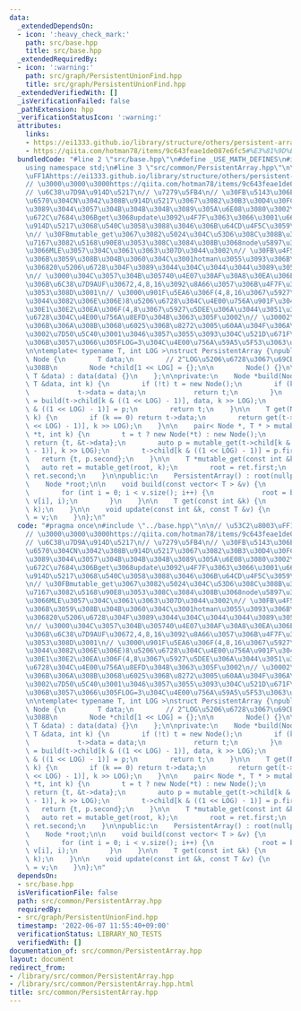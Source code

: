```yaml
---
data:
  _extendedDependsOn:
  - icon: ':heavy_check_mark:'
    path: src/base.hpp
    title: src/base.hpp
  _extendedRequiredBy:
  - icon: ':warning:'
    path: src/graph/PersistentUnionFind.hpp
    title: src/graph/PersistentUnionFind.hpp
  _extendedVerifiedWith: []
  _isVerificationFailed: false
  _pathExtension: hpp
  _verificationStatusIcon: ':warning:'
  attributes:
    links:
    - https://ei1333.github.io/library/structure/others/persistent-array.cpp
    - https://qiita.com/hotman78/items/9c643feae1de087e6fc5#%E3%81%9D%E3%82%82%E3%81%9D%E3%82%82%E9%85%8D%E5%88%97%E3%81%A8%E3%81%AF
  bundledCode: "#line 2 \"src/base.hpp\"\n#define _USE_MATH_DEFINES\n#include <bits/stdc++.h>\n\
    using namespace std;\n#line 3 \"src/common/PersistentArray.hpp\"\n\n// \u53C2\u8003\
    \uFF1Ahttps://ei1333.github.io/library/structure/others/persistent-array.cpp\n\
    // \u3000\u3000\u3000https://qiita.com/hotman78/items/9c643feae1de087e6fc5#%E3%81%9D%E3%82%82%E3%81%9D%E3%82%82%E9%85%8D%E5%88%97%E3%81%A8%E3%81%AF\n\
    // \u6C38\u7D9A\u914D\u5217\n// \u7279\u5FB4\n// \u30FB\u5143\u306E\u8981\u7D20\
    \u6570\u304CN\u3042\u308B\u914D\u5217\u3067\u3082\u30B3\u30D4\u30FC\u306Blog(N)\u304F\
    \u3089\u3044\u3057\u304B\u304B\u304B\u3089\u305A\u6E08\u3080\u3002\n// \u30FB\u57FA\
    \u672C\u7684\u306Bget\u3068update\u3092\u4F7F\u3063\u3066\u3001\u666E\u901A\u306E\
    \u914D\u5217\u3068\u540C\u3058\u3088\u3046\u306B\u64CD\u4F5C\u3059\u308B\u3002\
    \n// \u30FBmutable_get\u3067\u3082\u5024\u304C\u53D6\u308C\u308B\u304C\u3001\u53C2\
    \u7167\u3082\u5168\u90E8\u3053\u308C\u3084\u308B\u3068node\u5897\u3048\u3059\u304E\
    \u3066MLE\u3057\u304C\u3061\u3063\u307D\u3044\u3002\n// \u30FB\u4F55\u5206\u6728\
    \u306B\u3059\u308B\u304B\u3060\u304C\u3001hotman\u3055\u3093\u306B\u3088\u308B\
    \u306820\u5206\u6728\u304F\u3089\u3044\u304C\u3044\u3044\u3089\u3057\u3044\u3002\
    \n// \u3000\u304C\u3057\u304B\u305740\u4E07\u30AF\u30A8\u30EA\u306E\u554F\u984C\
    \u306B\u6C38\u7D9AUF\u30672,4,8,16\u3092\u8A66\u3057\u306B\u4F7F\u3063\u305F\u3068\
    \u3053\u308D\u3001\n// \u3000\u901F\u5EA6\u306F(4,8,16\u3067\u5927\u5DEE\u306A\
    \u3044\u3082\u306E\u306E)8\u5206\u6728\u304C\u4E00\u756A\u901F\u304F\u3066\u3001\
    \u30E1\u30E2\u30EA\u306F(4,8\u3067\u5927\u5DEE\u306A\u3044\u3051\u3069)4\u5206\
    \u6728\u304C\u4E00\u756A\u8EFD\u304B\u3063\u305F\u3002\n// \u30002\u5206\u6728\
    \u306B\u306A\u308B\u3068\u6025\u306B\u8272\u3005\u60AA\u304F\u306A\u3063\u305F\
    \u3002\u7D50\u5C40\u3001\u3046\u3057\u3055\u3093\u304C\u521D\u671F\u8A2D\u5B9A\
    \u306B\u3057\u3066\u305FLOG=3\u304C\u4E00\u756A\u59A5\u5F53\u3063\u307D\u3044\uFF1F\
    \n\ntemplate< typename T, int LOG >\nstruct PersistentArray {\npublic:\n    struct\
    \ Node {\n        T data;\n        // 2^LOG\u5206\u6728\u3067\u69CB\u7BC9\u3059\
    \u308B\n        Node *child[1 << LOG] = {};\n\n        Node() {}\n\n        Node(const\
    \ T &data) : data(data) {}\n    };\n\nprivate:\n    Node *build(Node *t, const\
    \ T &data, int k) {\n        if (!t) t = new Node();\n        if (k == 0) {\n\
    \            t->data = data;\n            return t;\n        }\n        auto p\
    \ = build(t->child[k & ((1 << LOG) - 1)], data, k >> LOG);\n        t->child[k\
    \ & ((1 << LOG) - 1)] = p;\n        return t;\n    }\n\n    T get(Node *t, int\
    \ k) {\n        if (k == 0) return t->data;\n        return get(t->child[k & ((1\
    \ << LOG) - 1)], k >> LOG);\n    }\n\n    pair< Node *, T * > mutable_get(Node\
    \ *t, int k) {\n        t = t ? new Node(*t) : new Node();\n        if (k == 0)\
    \ return {t, &t->data};\n        auto p = mutable_get(t->child[k & ((1 << LOG)\
    \ - 1)], k >> LOG);\n        t->child[k & ((1 << LOG) - 1)] = p.first;\n     \
    \   return {t, p.second};\n    }\n\n    T *mutable_get(const int &k) {\n     \
    \   auto ret = mutable_get(root, k);\n        root = ret.first;\n        return\
    \ ret.second;\n    }\n\npublic:\n    PersistentArray() : root(nullptr) {}\n\n\
    \    Node *root;\n\n    void build(const vector< T > &v) {\n        root = nullptr;\n\
    \        for (int i = 0; i < v.size(); i++) {\n            root = build(root,\
    \ v[i], i);\n        }\n    }\n\n    T get(const int &k) {\n        return get(root,\
    \ k);\n    }\n\n    void update(const int &k, const T &v) {\n        *mutable_get(k)\
    \ = v;\n    }\n};\n"
  code: "#pragma once\n#include \"../base.hpp\"\n\n// \u53C2\u8003\uFF1Ahttps://ei1333.github.io/library/structure/others/persistent-array.cpp\n\
    // \u3000\u3000\u3000https://qiita.com/hotman78/items/9c643feae1de087e6fc5#%E3%81%9D%E3%82%82%E3%81%9D%E3%82%82%E9%85%8D%E5%88%97%E3%81%A8%E3%81%AF\n\
    // \u6C38\u7D9A\u914D\u5217\n// \u7279\u5FB4\n// \u30FB\u5143\u306E\u8981\u7D20\
    \u6570\u304CN\u3042\u308B\u914D\u5217\u3067\u3082\u30B3\u30D4\u30FC\u306Blog(N)\u304F\
    \u3089\u3044\u3057\u304B\u304B\u304B\u3089\u305A\u6E08\u3080\u3002\n// \u30FB\u57FA\
    \u672C\u7684\u306Bget\u3068update\u3092\u4F7F\u3063\u3066\u3001\u666E\u901A\u306E\
    \u914D\u5217\u3068\u540C\u3058\u3088\u3046\u306B\u64CD\u4F5C\u3059\u308B\u3002\
    \n// \u30FBmutable_get\u3067\u3082\u5024\u304C\u53D6\u308C\u308B\u304C\u3001\u53C2\
    \u7167\u3082\u5168\u90E8\u3053\u308C\u3084\u308B\u3068node\u5897\u3048\u3059\u304E\
    \u3066MLE\u3057\u304C\u3061\u3063\u307D\u3044\u3002\n// \u30FB\u4F55\u5206\u6728\
    \u306B\u3059\u308B\u304B\u3060\u304C\u3001hotman\u3055\u3093\u306B\u3088\u308B\
    \u306820\u5206\u6728\u304F\u3089\u3044\u304C\u3044\u3044\u3089\u3057\u3044\u3002\
    \n// \u3000\u304C\u3057\u304B\u305740\u4E07\u30AF\u30A8\u30EA\u306E\u554F\u984C\
    \u306B\u6C38\u7D9AUF\u30672,4,8,16\u3092\u8A66\u3057\u306B\u4F7F\u3063\u305F\u3068\
    \u3053\u308D\u3001\n// \u3000\u901F\u5EA6\u306F(4,8,16\u3067\u5927\u5DEE\u306A\
    \u3044\u3082\u306E\u306E)8\u5206\u6728\u304C\u4E00\u756A\u901F\u304F\u3066\u3001\
    \u30E1\u30E2\u30EA\u306F(4,8\u3067\u5927\u5DEE\u306A\u3044\u3051\u3069)4\u5206\
    \u6728\u304C\u4E00\u756A\u8EFD\u304B\u3063\u305F\u3002\n// \u30002\u5206\u6728\
    \u306B\u306A\u308B\u3068\u6025\u306B\u8272\u3005\u60AA\u304F\u306A\u3063\u305F\
    \u3002\u7D50\u5C40\u3001\u3046\u3057\u3055\u3093\u304C\u521D\u671F\u8A2D\u5B9A\
    \u306B\u3057\u3066\u305FLOG=3\u304C\u4E00\u756A\u59A5\u5F53\u3063\u307D\u3044\uFF1F\
    \n\ntemplate< typename T, int LOG >\nstruct PersistentArray {\npublic:\n    struct\
    \ Node {\n        T data;\n        // 2^LOG\u5206\u6728\u3067\u69CB\u7BC9\u3059\
    \u308B\n        Node *child[1 << LOG] = {};\n\n        Node() {}\n\n        Node(const\
    \ T &data) : data(data) {}\n    };\n\nprivate:\n    Node *build(Node *t, const\
    \ T &data, int k) {\n        if (!t) t = new Node();\n        if (k == 0) {\n\
    \            t->data = data;\n            return t;\n        }\n        auto p\
    \ = build(t->child[k & ((1 << LOG) - 1)], data, k >> LOG);\n        t->child[k\
    \ & ((1 << LOG) - 1)] = p;\n        return t;\n    }\n\n    T get(Node *t, int\
    \ k) {\n        if (k == 0) return t->data;\n        return get(t->child[k & ((1\
    \ << LOG) - 1)], k >> LOG);\n    }\n\n    pair< Node *, T * > mutable_get(Node\
    \ *t, int k) {\n        t = t ? new Node(*t) : new Node();\n        if (k == 0)\
    \ return {t, &t->data};\n        auto p = mutable_get(t->child[k & ((1 << LOG)\
    \ - 1)], k >> LOG);\n        t->child[k & ((1 << LOG) - 1)] = p.first;\n     \
    \   return {t, p.second};\n    }\n\n    T *mutable_get(const int &k) {\n     \
    \   auto ret = mutable_get(root, k);\n        root = ret.first;\n        return\
    \ ret.second;\n    }\n\npublic:\n    PersistentArray() : root(nullptr) {}\n\n\
    \    Node *root;\n\n    void build(const vector< T > &v) {\n        root = nullptr;\n\
    \        for (int i = 0; i < v.size(); i++) {\n            root = build(root,\
    \ v[i], i);\n        }\n    }\n\n    T get(const int &k) {\n        return get(root,\
    \ k);\n    }\n\n    void update(const int &k, const T &v) {\n        *mutable_get(k)\
    \ = v;\n    }\n};\n"
  dependsOn:
  - src/base.hpp
  isVerificationFile: false
  path: src/common/PersistentArray.hpp
  requiredBy:
  - src/graph/PersistentUnionFind.hpp
  timestamp: '2022-06-07 11:55:40+09:00'
  verificationStatus: LIBRARY_NO_TESTS
  verifiedWith: []
documentation_of: src/common/PersistentArray.hpp
layout: document
redirect_from:
- /library/src/common/PersistentArray.hpp
- /library/src/common/PersistentArray.hpp.html
title: src/common/PersistentArray.hpp
---
```

